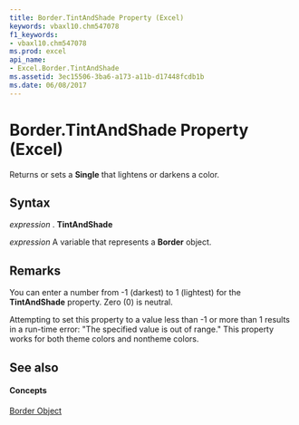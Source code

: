 ```yaml
---
title: Border.TintAndShade Property (Excel)
keywords: vbaxl10.chm547078
f1_keywords:
- vbaxl10.chm547078
ms.prod: excel
api_name:
- Excel.Border.TintAndShade
ms.assetid: 3ec15506-3ba6-a173-a11b-d17448fcdb1b
ms.date: 06/08/2017
---
```



# Border.TintAndShade Property (Excel)

Returns or sets a  **Single** that lightens or darkens a color.


## Syntax

 _expression_ . **TintAndShade**

 _expression_ A variable that represents a **Border** object.


## Remarks

You can enter a number from -1 (darkest) to 1 (lightest) for the  **TintAndShade** property. Zero (0) is neutral.

Attempting to set this property to a value less than -1 or more than 1 results in a run-time error: "The specified value is out of range." This property works for both theme colors and nontheme colors.


## See also


#### Concepts


[Border Object](Excel.Border(objec).md)

